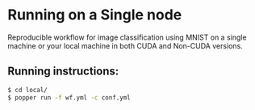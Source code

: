 # Running on a Single node

Reproducible workflow for image classification using MNIST on a single machine or your local machine
in both CUDA and Non-CUDA versions.

## Running instructions:

```bash
$ cd local/
$ popper run -f wf.yml -c conf.yml
```
